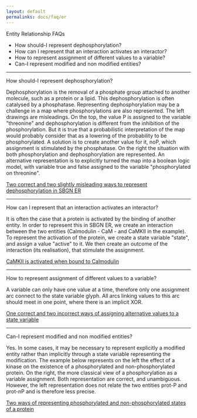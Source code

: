 ```yaml
---
layout: default
permalinks: docs/faq/er
---
```

Entity Relationship FAQs

* How should-I represent dephosphorylation?
* How can I represent that an interaction activates an interactor?
* How to represent assignment of different values to a variable?
* Can-I represent modified and non modified entities? 


---
How should-I represent dephosphorylation?

Dephosphorylation is the removal of a phosphate group attached to another molecule, such as a protein or a lipid. This dephosphorylation is often catalysed by a phosphatase. Representing dephosphorylation may be a challenge in a map where phosphorylations are also represented. The left drawings are misleadings. On the top, the value P is assigned to the variable "threonine" and dephosphorylation is different from the inhibition of the phosphorylation. But it is true that a probabilistic interpretation of the map would probably consider that as a lowering of the probability to be phosphorylated. A solution is to create another value for it, noP, which assignment is stimulated by the phosphatase. On the right the situation with both phosphorylation and dephosphorylation are represented. An alternative representation is to explicitly turned the map into a boolean logic model, with variable true and false assigned to the variable "phosphorylated on threonine".


[Two correct and two slightly misleading ways to represent dephosphorylation in SBGN ER](/img/Dephosphorylation_ER.png)


---
How can I represent that an interaction activates an interactor?

It is often the case that a protein is activated by the binding of another entity. In order to represent this in SBGN ER, we create an interaction between the two entities (Calmodulin - CaM - and CaMKII in the example). To represent the activation of the protein, we create a state variable "state", and assign a value "active" to it. We then create an outcome of the interaction (its realisation), that stimulate the assignment.


[CaMKII is activated when bound to Calmodulin](/img/Interaction-activation.png)


---
How to represent assignment of different values to a variable?

A variable can only have one value at a time, therefore only one assignment arc connect to the state variable glyph. All arcs linking values to this arc should meet in one point, where there is an implicit XOR.


[One correct and two incorrect ways of assigning alternative values to a state variable](/img/Assignment_ER.png)


---
Can-I represent modified and non modified entities?

Yes. In some cases, it may be necessary to represent explicitly a modified entity rather than implicitly through a state variable representing the modification. The example below represents on the left the effect of a kinase on the existence of a phosphorylated and non-phosphorylated protein. On the right, the more classical view of a phosphorylation as a variable assignment. Both representation are correct, and unambiguous. However, the left representation does not relate the two entities prot-P and prot-nP and is therefore less precise.


[Two ways of representing phosphorylated and non-phosphorylated states of a protein](/img/FAQKinase.png) 
